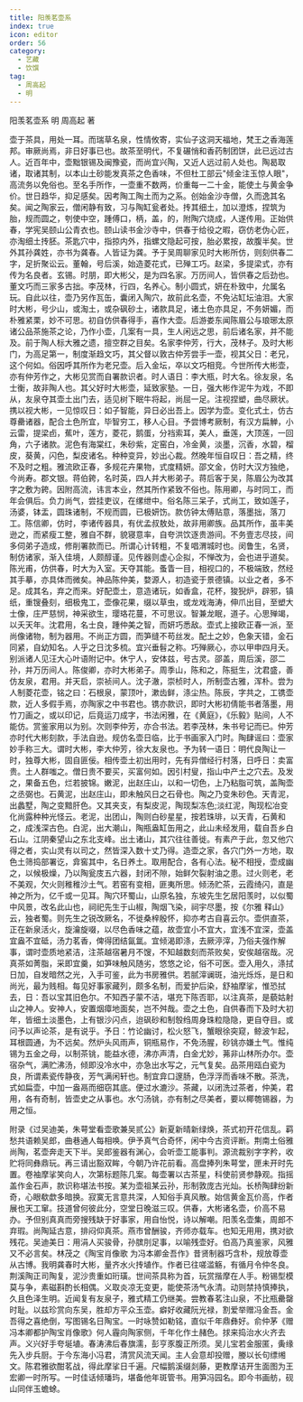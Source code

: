 ```yaml
---
title: 阳羡茗壶系
index: true
icon: editor
order: 56
category:
  - 艺藏
  - 饮馔
tag:
  - 周高起
  - 明
---
```


阳羡茗壶系 明 周高起 著  

壶于茶具，用处一耳。而瑞草名泉，性情攸寄，实仙子这洞天福地，梵王之香海莲邦。审厥尚焉，非日好事已也。故茶至明代，不复碾悄和香药制团饼，此已远过古人。近百年中，壶黜银锡及闽豫瓷，而尚宜兴陶，又近人远过前人处也。陶曷取诸，取诸其制，以本山土砂能发真茶之色香味，不但杜工部云"倾金注玉惊人眼"，高流务以免俗也。至名手所作，一壶重不数两，价重每一二十金，能使土与黄金争价。世日趋华，抑足感矣。因考陶工陶土而为之系。创始金沙寺僧，久而逸其名矣。闻之陶家云，僧闲静有致，习与陶缸瓮者处。抟其细土，加以澄炼，捏筑为胎，规而圆之，刳使中空，踵傅口，柄，盖，的，附陶穴烧成，人遂传用。正始供春，学宪吴颐山公青衣也。颐山读书金沙寺中，供春于给役之暇，窃仿老伪心匠，亦淘细土抟胚。茶匙穴中，指掠内外，指螺文隐起可按，胎必累按，故腹半矣。世外其孙龚姓，亦书为龚春。人皆证为龚。予于吴周聊家见时大彬所仿，则刻供春二字，足折聚讼云。董翰，号后溪，始造菱花式，已殚工巧。赵梁，多提梁式，亦有传为名良者。玄锡。时朋，即大彬父，是为四名家。万历间人，皆供春之后劲也。董文巧而三家多古拙。李茂林，行四，名养心。制小圆式，妍在朴致中，允属名玩。自此以往，壶乃另作瓦缶，囊闭入陶穴，故前此名壶，不免沾缸坛油泪。大家时大彬，号少山，或淘土，或杂砜砂土，诸款具足，诸土色亦具足，不务妍媚，而朴雅紧栗，妙不可思。初自仿供春得手，喜作大壶。后游娄东闻陈眉公与琅琊太原诸公品茶施茶之论，乃作小壶，几案有一具，生人闲远之思，前后诸名家，并不能及。前于陶人标大雅之遗，擅空群之目矣。名家李仲芳，行大，茂林子。及时大彬门，为高足第一，制度渐趋文巧，其父督以敦古仲芳尝手一壶，视其父日：老兄，这个何如。俗因呼其所作为老兄壶。后入金坛，卒以文巧相竞。今世所传大彬壶，亦有仲芳作之，大彬见赏而自署款识者。时人语日：李大瓶，时大名。徐友泉，名士衡，故非陶人也。其父好时大彬壶，延致家塾。一日，强大彬作泥牛为戏，不即从，友泉夺其壶土出门去，适见树下眠牛将起，尚屈一足。注视捏塑，曲尽厥状。携以视大彬，一见惊叹日：如子智能，异日必出吾上。因学为壶。变化式土，仿古尊罍诸器，配合土色所宜，毕智穷工，移人心目。予尝博考厥制，有汉方扁觯，小云雷，提梁卣，蕉叶，莲方，菱花，鹅蛋，分裆索耳，美人，垂莲，大顶莲，一回角，六子诸款。泥色有海棠红，朱砂紫，定窑白，冷金黄，淡墨，沉香，水碧，榴皮，葵黄，闪色，梨皮诸名。种种变异，妙出心裁。然晚年恒自叹日：吾之精，终不及时之粗。雅流欧正春，多规花卉果物，式度精妍。邵文金，仿时大汉方独绝，今尚寿。郡文银。蒋伯銙，名时英，四人并大彬弟子。蒋后客于吴，陈眉公为改其字之敷为銙。因附高流，讳言本业，然其所作紧致不俗也。陈用卿，与时同工，而年会俱后。负力尚气，尝挂吏议，在缧绁中。俗名陈三呆子，式尚工，致如莲子，汤婆，钵盂，圆珠诸制，不规而圆，已极妍饬。款仿钟太傅贴意，落墨拙，落刀工。陈信卿，仿时，李诸传器具，有优孟叔敖处，故非用卿族。品其所作，虽丰美逊之，而紧瘦工整，雅自不群，貌寝意率，自夸洪饮逐贵游间。不务壹志尽技，间多伺弟子造成，修削署款而已。所谓心计转粗，不复唱渭城时也。闵鲁生，名贤，制仿诸家，渐入佳境，人颇醇谨。见传器则虚心企拟，不惮改为，会也进乎道矣。陈光甫，仿供春，时大为入室。天夺其能。蚤眚一目，相视口的，不极端致，然经其手摹，亦具体而微矣。神品陈仲美，婺源人，初造瓷于景德镇。以业之者，多不足。成其名，弃之而来。好配壶土，意造诸玩，如香盒，花杯，狻猊炉，辟邪，镇纸，重锼叠刻，细极鬼工，壶像花果，缀以草虫，或龙戏海涛，伸爪出目，至塑大士像，庄严慈悯，神采欲生，璎珞花蔓，不可思议。智兼龙眠，道子。心思殚竭，以夭天年。沈君用，名士良，踵仲美之智，而妍巧悉敌。壶式上接欧正春一派，至尚像诸物，制为器用。不尚正方圆，而笋缝不苟丝发。配土之妙，色象天错，金石同紧，自幼知名。人乎之日沈多梳。宜兴垂髫之称。巧殚厥心，亦以甲申四月夭。别派诸人见汪大心叶语附记中。休宁人，安体兹，号古灵。邵盖，周后溪，邵二孙，并万历间人。陈俊卿，亦时大彬弟子。周季山，陈和之，陈挺生，沈君盛，善仿友泉，君用。并天启，崇祯间人。沈子澈，崇桢时人，所制壶古雅，浑朴。尝为人制菱花壶，铭之曰：石根泉，蒙顶叶，漱齿鲜，涤尘热。陈辰，字共之，工镌壶款，近人多假手焉，亦陶家之中书君也。镌亦款识，即时大彬初倩能书者落墨，用竹刀画之，或以印记，后竟运刀成字，书法闲雅，在《黄庭》，《乐毅》贴间，人不能仿。赏鉴家用以为别。次则李仲芳，亦合书法。若李茂林，朱书号记而已。仲芳亦时代大彬刻款，手法自逊。规仿名壶日临，比于书画家入门时。陶肆谣曰：壶家妙手称三大。谓时大彬，李大仲芳，徐大友泉也。予为转一语日：明代良陶让一时，独尊大彬，固自匪佞。相传壶土初出用时，先有异僧经行村落，日呼日：卖富贵。土人群嗤之。僧日贵不要买，买富何如。因引村叟，指山中产土之穴去。及发之，果备五色，烂若披锦。嫩泥，出赵庄山，以和一切色，上乃粘脂可筑，盖陶壶之丞弼也。石黄泥，出赵庄山，即未触风日之石骨也。陶之乃变朱砂色。天青泥，出蠡墅，陶之变黯肝色。又其夹支，有梨皮泥，陶现梨冻色;淡红泥，陶现松冶变化尚露种种光怪云。老泥，出团山，陶则白砂星星，按若珠琲，以天青，石黄和之，成浅深古色。白泥，出大潮山，陶瓶盎缸缶用之，此山未经发用，载自吾乡白石山。江阴秦望山之东北支峰。出土诸山，其穴往往善徙。有素产于此，忽又他穴得之者，实山灵有以司之，然皆深入数十丈乃得。造壶之家，各穴门外一方地，取色土筛捣部署讫，弇窖其中，名日养土。取用配合，各有心法。秘不相授，壶成幽之，以候极燥，乃以陶瓮庋五六器，封闭不隙，始鲜欠裂射油之患。过火则老，老不美观，欠火则稚稚沙土气。若窑有变相，匪夷所思。倾汤贮茶，云霞绮闪，直是神之所为，亿千或一见耳。陶穴环蜀山，山原名独，东坡先生乞居阳羡时，以似蜀中风景，改名此山也，祠祀先生于山椒，陶烟飞染，祠宇尽墨，按《尔雅 释山》云，独者蜀。则先生之锐改厥名，不徙桑梓殷怀，抑亦考古自喜云尔。壶供直茶，正在新泉活火，旋瀹旋啜，以尽色香味之蕴，故壶宜小不宜大，宜浅不宜深，壶盖宜盎不宜砥，汤力茗香，俾得团结氤氲。宜倾渴即涤，去厥渟滓，乃俗夫强作解事，谓时壶质地紧洁，注茶越宿暑月不馊，不知越数刻而茶败矣，安俟越宿哉。况真茶如菁脂，采即宜羹，如笋味触风随劣，悠悠之论，俗不可医。壶入用久，涤拭日加，自发暗然之光，入手可鉴，此为书房雅供。若腻滓谰斑，油光烁烁，是日和尚光，最为贱相。每见好事家藏列，颇多名制，而爱护后染，舒袖摩挲，惟恐拭去，日：吾以宝其旧色尔。不知西子蒙不洁，堪充下陈否耶，以注真茶，是藐姑射山之神人。安神人，安置烟瘴地面矣，岂不舛哉。壶之土色，自供春而下及时大初年，皆细土淡墨色，上有银沙闪点，迨砜砂和制彀绉周身珠粒隐隐，更自夺目。或问予以声论茶，是有说乎。予日：竹论幽讨，松火怒飞，蟹眼徐突窥，鲸波乍起，耳根圆通，为不远矣。然炉头风雨声，铜瓶易作，不免汤腥，砂铫亦嫌土气。惟纯锡为五金之母，以制茶铫，能益水德，沸亦声清，白金尤妙，茀非山林所办尔。壶宿杂气，满贮沸汤，倾即没冷水中，亦急出水写之，元气复矣。品茶用瓯白瓷为良，所谓素瓷传静夜，芳气满闲轩也。制宜弇口邃肠，色浮浮而香味不散。茶洗，式如扁壶，中加一盎鬲而细窃其底。便过水漉沙。茶藏，以闭洗过茶者，仲美，君用，各有奇制，皆壶史之从事也。水勺汤铫，亦有制之尽美者，要以椰匏锡器，为用之恒。  

附录《过吴迪美，朱萼堂看壶歌兼吴贰公》新夏新晴新绿焕，茶式初开花信乱。羁愁共语赖吴郎，曲巷通人每相唤。伊予真气合奇怀，闲中今古资评断。荆南土俗雅尚陶，茗壶奔走天下半。吴郎鉴器有渊心，会听壶工能事判。源流裁别字字矜，收贮将同彝鼎玩。再三请出豁双眸，今朝乃许花前看。高盘捧列朱萼堂，匣未开时先置。卷袖摩挲笑向人，次第标题陈几案。每壶署以古茶星，科使前贤参静观。指摇盖作金石声，款识称堪法书按。某为壶祖某云孙，形制敦庞古光灿。长桥陶肆纷新奇，心眼欷歔多暗换。寂寞无言意共深，人知俗手真风散。始信黄金瓦价高，作者展也天工窜。技道曾何彼此分，空堂日晚滋三叹。供春，大彬诸名壶，价高不易办。予但别真真而旁搜残缺于好事家，用自怡悦，诗以解嘲。阳羡名壶集，周郎不弃瑕。尚陶延古意，排闷仰真茶。燕市曾酬骏，齐师亦载车。也知无用用，携对欲残花。吴迪美日：用涓人买骏骨，孙膑刖足事，以喻残壶好。伯高乃真鉴家，风雅又不必言矣。林茂之《陶宝肖像歌 为冯本卿金吾作》昔贤制器巧含朴，规放尊壶从古博。我明龚春时大彬，量齐水火抟埴作。作者已往嗟滥觞，有循月令仲冬良。荆溪陶正司陶复，泥沙贵重如珩璜。世间茶具称为首，玩赏揩摩在人手。粉锡型模莫与争，素磁斟酌长相偶。义取炎凉无变更，能使茶汤气永清。动则禁持慎捧执，久且色泽生明。近闻复有友泉子，雅式精工仍继美。尝教春茗注山泉，不比瓶罍罄时耻。以兹珍赏向东吴，胜却方平众玉壶。癖好收藏阮光禄，割爱举赠冯金吾。金吾得之喜绝倒，写图锡名日陶宝。一时咏赞如勒铭，直似千年鼎彝好。俞仲茅《赠冯本卿都护陶宝肖像歌》何人霾向陶家侧，千年化作土赭色。捄来捣治水火齐去声。义兴好手夸埏埴。春涛沸后春旗濡，彭亨豕腹正所须。吴儿宝若金服匿，夤缘先入步兵厨。于今东海小冯君，清赏风流天闻。主人会意却投赠，媵以长句缥缃文。陈君雅欲酣茗战，得此摩挲日千遍。尺幅鹅溪缀剡藤，更教摩诘开生面图为王宏卿一时所写。一时佳话倾璠玙，堪备他年斑管书。用笋冯园名。即今书画舫，砚山同伴玉蟾蜍。  
